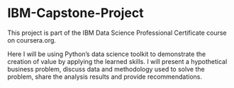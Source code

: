 # IBM-Capstone-Project

This project is part of the IBM Data Science Professional Certificate course on coursera.org.

Here I will be using Python’s data science toolkit to demonstrate the creation of value by applying
the learned skills. I will present a hypothetical business problem, discuss data and methodology
used to solve the problem, share the analysis results and provide recommendations.

